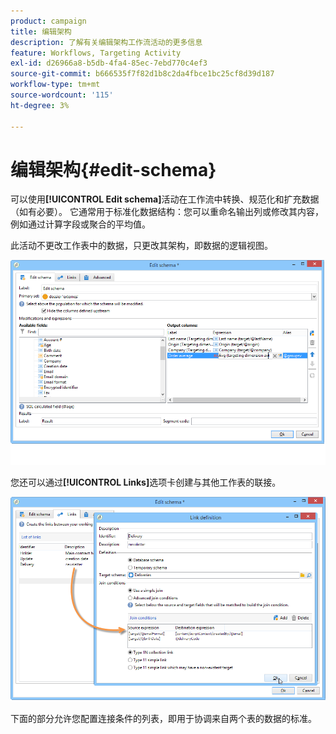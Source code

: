 ```yaml
---
product: campaign
title: 编辑架构
description: 了解有关编辑架构工作流活动的更多信息
feature: Workflows, Targeting Activity
exl-id: d26966a8-b5db-4fa4-85ec-7ebd770c4ef3
source-git-commit: b666535f7f82d1b8c2da4fbce1bc25cf8d39d187
workflow-type: tm+mt
source-wordcount: '115'
ht-degree: 3%

---
```


# 编辑架构{#edit-schema}



可以使用&#x200B;**[!UICONTROL Edit schema]**&#x200B;活动在工作流中转换、规范化和扩充数据（如有必要）。 它通常用于标准化数据结构：您可以重命名输出列或修改其内容，例如通过计算字段或聚合的平均值。

此活动不更改工作表中的数据，只更改其架构，即数据的逻辑视图。

![](assets/wf_manipulation_box.png)

您还可以通过&#x200B;**[!UICONTROL Links]**&#x200B;选项卡创建与其他工作表的联接。

![](assets/wf_manipulation_box_link_tab.png)

下面的部分允许您配置连接条件的列表，即用于协调来自两个表的数据的标准。
